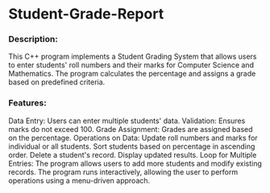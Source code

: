 # Student-Grade-Report
### Description:
This C++ program implements a Student Grading System that allows users to enter students' roll numbers and their marks for Computer Science and Mathematics. The program calculates the percentage and assigns a grade based on predefined criteria.
### Features:
Data Entry: Users can enter multiple students' data.
Validation: Ensures marks do not exceed 100.
Grade Assignment: Grades are assigned based on the percentage.
Operations on Data:
Update roll numbers and marks for individual or all students.
Sort students based on percentage in ascending order.
Delete a student's record.
Display updated results.
Loop for Multiple Entries: The program allows users to add more students and modify existing records.
The program runs interactively, allowing the user to perform operations using a menu-driven approach.
